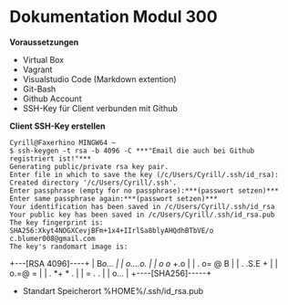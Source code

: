 # Dokumentation Modul 300

**Voraussetzungen**

* Virtual Box
* Vagrant
* Visualstudio Code (Markdown extention)
* Git-Bash
* Github Account
* SSH-Key für Client verbunden mit Github
  

**Client SSH-Key erstellen**

    Cyrill@Faxerhino MINGW64 ~
    $ ssh-keygen -t rsa -b 4096 -C ***"Email die auch bei Github registriert ist!"***
    Generating public/private rsa key pair.
    Enter file in which to save the key (/c/Users/Cyrill/.ssh/id_rsa):
    Created directory '/c/Users/Cyrill/.ssh'.
    Enter passphrase (empty for no passphrase):***(passwort setzen)***
    Enter same passphrase again:***(passwort setzen)***
    Your identification has been saved in /c/Users/Cyrill/.ssh/id_rsa
    Your public key has been saved in /c/Users/Cyrill/.ssh/id_rsa.pub
    The key fingerprint is:
    SHA256:Xkyt4NOGXCevjBFm+1x4+IIrlSa8blyAHQdhBTbVE/o c.blumer008@gmail.com
    The key's randomart image is:
+---[RSA 4096]----+
|      B*o...     |
|     o....o.     |
|     o o* +.o    |
|    . o= @ B     |
|     . .S.E +    |
|      o.=@ =     |
|     . *+ * .    |
|      =  . .     |
|     o...        |
+----[SHA256]-----+

* Standart Speicherort %HOME%/.ssh/id_rsa.pub
